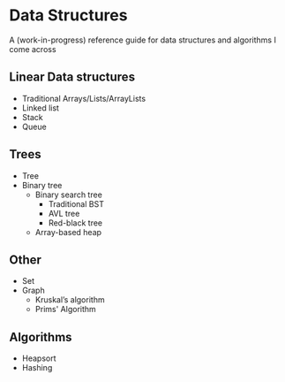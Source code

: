 # Data Structures

A (work-in-progress) reference guide for data structures and algorithms I come across

## Linear Data structures
- Traditional Arrays/Lists/ArrayLists
- Linked list
- Stack
- Queue

## Trees
- Tree
- Binary tree
  - Binary search tree
    - Traditional BST
    - AVL tree
    - Red-black tree
  - Array-based heap

## Other
- Set
- Graph
  - Kruskal’s algorithm
  - Prims' Algorithm

## Algorithms
- Heapsort
- Hashing
